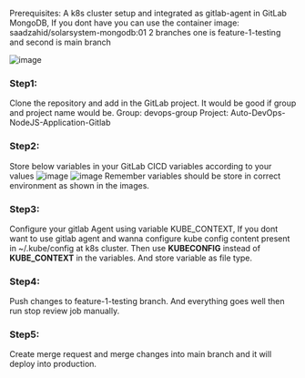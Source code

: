 Prerequisites:
A k8s cluster setup and integrated as gitlab-agent in GitLab
MongoDB, If you dont have you can use the container image: saadzahid/solarsystem-mongodb:01
2 branches one is feature-1-testing and second is main branch

![image](https://github.com/user-attachments/assets/fae733be-08dd-47a1-b8b9-9bc3f9fb6e91)

### Step1:
Clone the repository and add in the GitLab project. It would be good if group and project name would be.
Group: devops-group
Project: Auto-DevOps-NodeJS-Application-Gitlab

### Step2:
Store below variables in your GitLab CICD variables according to your values
![image](https://github.com/user-attachments/assets/8e3479c4-ca14-4da4-8554-19487388792a)
![image](https://github.com/user-attachments/assets/0450abbd-093d-49c4-9051-626f2bb7d6d9)
Remember variables should be store in correct environment as shown in the images.

### Step3:
Configure your gitlab Agent using variable KUBE_CONTEXT, If you dont want to use gitlab agent and wanna configure kube config content present in ~/.kube/config at k8s cluster.
Then use **KUBECONFIG** instead of **KUBE_CONTEXT** in the variables. And store variable as file type.

### Step4:
Push changes to feature-1-testing branch. And everything goes well then run stop review job manually.

### Step5:
Create merge request and merge changes into main branch and it will deploy into production.
